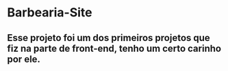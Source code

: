 # Barbearia-Site
## Esse projeto foi um dos primeiros projetos que fiz na parte de front-end, tenho um certo carinho por ele.
